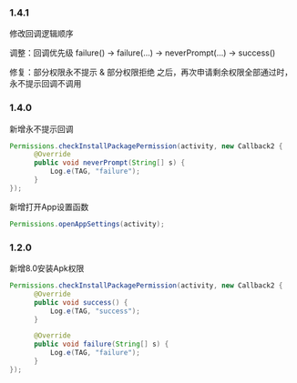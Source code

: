 ### 1.4.1
修改回调逻辑顺序

调整：回调优先级 failure() -> failure(...) -> neverPrompt(...) -> success()

修复：部分权限永不提示 & 部分权限拒绝 之后，再次申请剩余权限全部通过时，永不提示回调不调用

### 1.4.0
新增永不提示回调
~~~java
Permissions.checkInstallPackagePermission(activity, new Callback2 {
      @Override
      public void neverPrompt(String[] s) {
          Log.e(TAG, "failure");
      }
});
~~~
新增打开App设置函数
~~~java
Permissions.openAppSettings(activity);
~~~

### 1.2.0
新增8.0安装Apk权限
~~~java
Permissions.checkInstallPackagePermission(activity, new Callback2 {
      @Override
      public void success() {
          Log.e(TAG, "success");
      }

      @Override
      public void failure(String[] s) {
          Log.e(TAG, "failure");
      }
});
~~~

